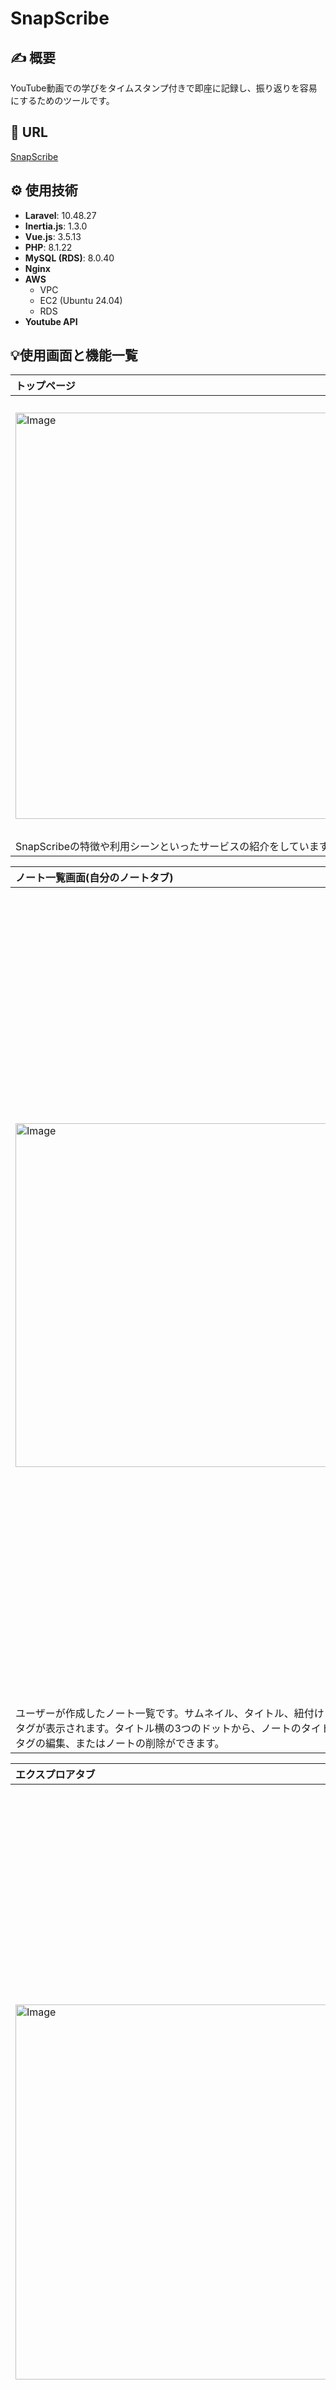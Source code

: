 # SnapScribe

## ✍️ 概要
YouTube動画での学びをタイムスタンプ付きで即座に記録し、振り返りを容易にするためのツールです。

## 📎 URL
[SnapScribe](https://snapscribe.mikufolio.site/)

## ⚙️ 使用技術

- **Laravel**: 10.48.27
- **Inertia.js**: 1.3.0  
- **Vue.js**: 3.5.13
- **PHP**: 8.1.22
- **MySQL (RDS)**: 8.0.40
- **Nginx**
- **AWS**
    - VPC
    - EC2 (Ubuntu 24.04)
    - RDS
- **Youtube API**


## 💡使用画面と機能一覧
|トップページ|ログイン・新規登録画面|
|:--|:--|
|<img width="650" alt="Image" src="https://github.com/user-attachments/assets/57d27143-f5f8-42e3-8fa6-6a851ea02489" />|<img width="700" alt="Image" src="https://github.com/user-attachments/assets/4f951865-6788-4c23-95df-91da73610a33" />|
|SnapScribeの特徴や利用シーンといったサービスの紹介をしています。|アカウント登録画面では、必須項目を*で示し、パスワードの条件も記載しています。|

|ノート一覧画面(自分のノートタブ)|ノートの絞り込み・並び替え|
|:--|:--|
|<img width="550" alt="Image" src="https://github.com/user-attachments/assets/291d96e5-cda0-48b6-98ae-a51ba28f74d8" />|<img width="1300" alt="Image" src="https://github.com/user-attachments/assets/a70ca0b4-0c2a-4a02-a8a8-bcac5f222df1" />|
|ユーザーが作成したノート一覧です。サムネイル、タイトル、紐付けられたタグが表示されます。タイトル横の3つのドットから、ノートのタイトル・タグの編集、またはノートの削除ができます。|ノート一覧画面では、タグによってフィルタをかけたり、ノートの表示順を変更することが可能です。|

|エクスプロアタブ|動画検索|
|:--|:--|
|<img width="600" alt="Image" src="https://github.com/user-attachments/assets/16ec6fa9-5c51-475a-a80e-acd39d45146c" />|<img width="1300" alt="Image" src="https://github.com/user-attachments/assets/0fa978a3-2014-4b59-85cc-b3196ed03e42" />|
|エクスプロアタブではおすすめ動画一覧が表示されます。これらの動画はカテゴリ別に整理されています。(おすすめ動画はYoutube APIのクォータ制限を越えた場合でも視聴することができます。)|好きなYoutuber名やキーワードでYoutube動画を検索できます。関連する検索結果が50個表示されます。|

|ノート作成画面|ノート詳細設定機能|
|:--|:--|
|<img width="1200" alt="Image" src="https://github.com/user-attachments/assets/7accccfb-4cae-445c-85de-84896362541f" />|<img width="500" alt="Image" src="https://github.com/user-attachments/assets/287574a2-52ab-4800-90b5-a4fbd1b19e13" />|
|新しく作成されたノートのページです。右側にはタイムスタンプ付きで作成されたスナップが表示されます。新しくスナップを作成するには、右上の「スナップを作成」ボタンをクリックします。|ノート表示画面の「詳細設定」ボタンをクリックすると、タイトルの編集やタグ関連の操作ができます。タグの作成や検索、検索をかけたタグにhoverすると編集や削除を行えます。|

|タイムスタンプ機能|タイムスタンプ重複防止機能|
|:--|:--|
|<img width="700" alt="Image" src="https://github.com/user-attachments/assets/d7746309-b428-4abc-ba05-1a56ec9ca6e2" />|<img width="700" alt="Image" src="https://github.com/user-attachments/assets/150ef106-e616-44e1-9cc9-09f83691ebb0" />|
|スナップのタイムスタンプ箇所をクリックすると、そのタイムスタンプ箇所に動画を進めたり戻したりできます。|すでに同じタイムスタンプのスナップが存在する場合、ユーザーに通知します。|


